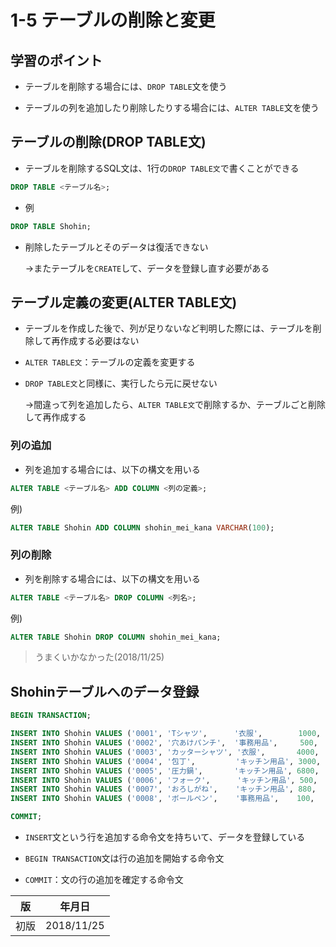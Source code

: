 1-5 テーブルの削除と変更
=====================

## 学習のポイント

* テーブルを削除する場合には、`DROP TABLE`文を使う

* テーブルの列を追加したり削除したりする場合には、`ALTER TABLE`文を使う



## テーブルの削除(DROP TABLE文)

* テーブルを削除するSQL文は、1行の`DROP TABLE文`で書くことができる

```sql
DROP TABLE <テーブル名>;
```

* 例

```sql
DROP TABLE Shohin;
```

* 削除したテーブルとそのデータは復活できない

  ->またテーブルを`CREATE`して、データを登録し直す必要がある



## テーブル定義の変更(ALTER TABLE文)

* テーブルを作成した後で、列が足りないなど判明した際には、テーブルを削除して再作成する必要はない

* `ALTER TABLE文`：テーブルの定義を変更する

* `DROP TABLE文`と同様に、実行したら元に戻せない

  ->間違って列を追加したら、`ALTER TABLE文`で削除するか、テーブルごと削除して再作成する



### 列の追加

* 列を追加する場合には、以下の構文を用いる

```sql
ALTER TABLE <テーブル名> ADD COLUMN <列の定義>;
```

例)

```sql
ALTER TABLE Shohin ADD COLUMN shohin_mei_kana VARCHAR(100);
```



### 列の削除

* 列を削除する場合には、以下の構文を用いる

```sql
ALTER TABLE <テーブル名> DROP COLUMN <列名>;
```

例)

```sql
ALTER TABLE Shohin DROP COLUMN shohin_mei_kana;
```

> うまくいかなかった(2018/11/25)



## Shohinテーブルへのデータ登録

```sql
BEGIN TRANSACTION;

INSERT INTO Shohin VALUES ('0001', 'Tシャツ',      '衣服',        1000, 500, '2009-09-20');
INSERT INTO Shohin VALUES ('0002', '穴あけパンチ',  '事務用品',     500,  320, '2009-09-11');
INSERT INTO Shohin VALUES ('0003', 'カッターシャツ', '衣服',       4000,  2800, NULL       );
INSERT INTO Shohin VALUES ('0004', '包丁',         'キッチン用品', 3000,  2800, '2009-09-20');
INSERT INTO Shohin VALUES ('0005', '圧力鍋',       'キッチン用品', 6800,  5000, '2009-01-15');
INSERT INTO Shohin VALUES ('0006', 'フォーク',      'キッチン用品', 500,  NULL, '2009-09-20');
INSERT INTO Shohin VALUES ('0007', 'おろしがね',    'キッチン用品', 880,  790, '2008-04-28');
INSERT INTO Shohin VALUES ('0008', 'ボールペン',    '事務用品',    100,   NULL, '2009-11-11');

COMMIT;
```

* `INSERT`文という行を追加する命令文を持ちいて、データを登録している

* `BEGIN TRANSACTION`文は行の追加を開始する命令文

* `COMMIT`：文の行の追加を確定する命令文



| 版 |   年月日  |
|----|----------|
|初版|2018/11/25|
